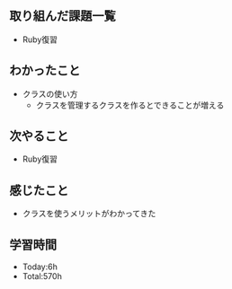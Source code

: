 ## 取り組んだ課題一覧
- Ruby復習
## わかったこと
- クラスの使い方
    - クラスを管理するクラスを作るとできることが増える
## 次やること
- Ruby復習
## 感じたこと
- クラスを使うメリットがわかってきた
## 学習時間
- Today:6h
- Total:570h
